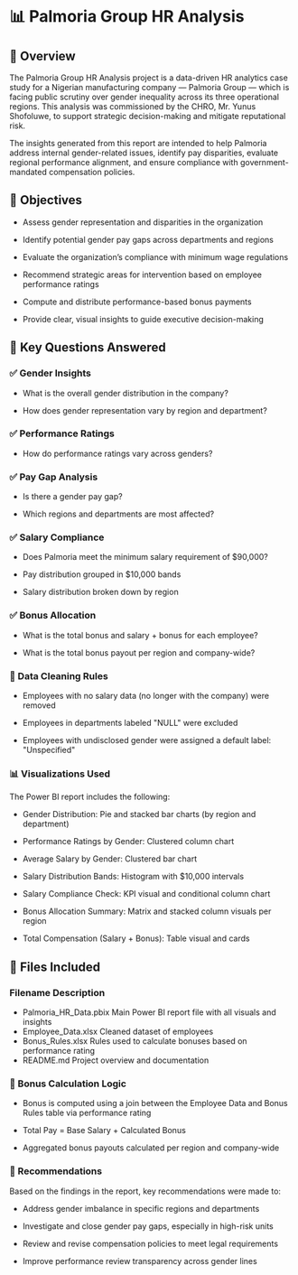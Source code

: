# 📊 Palmoria Group HR Analysis
## 📁 Overview
The Palmoria Group HR Analysis project is a data-driven HR analytics case study for a Nigerian manufacturing company — Palmoria Group — which is facing public scrutiny over gender inequality across its three operational regions. This analysis was commissioned by the CHRO, Mr. Yunus Shofoluwe, to support strategic decision-making and mitigate reputational risk.

The insights generated from this report are intended to help Palmoria address internal gender-related issues, identify pay disparities, evaluate regional performance alignment, and ensure compliance with government-mandated compensation policies.

## 🎯 Objectives
- Assess gender representation and disparities in the organization

- Identify potential gender pay gaps across departments and regions

- Evaluate the organization’s compliance with minimum wage regulations

- Recommend strategic areas for intervention based on employee performance ratings

- Compute and distribute performance-based bonus payments

- Provide clear, visual insights to guide executive decision-making

## 📌 Key Questions Answered

### ✅ Gender Insights
- What is the overall gender distribution in the company?

- How does gender representation vary by region and department?

### ✅ Performance Ratings
- How do performance ratings vary across genders?

### ✅ Pay Gap Analysis
- Is there a gender pay gap?

- Which regions and departments are most affected?

### ✅ Salary Compliance
- Does Palmoria meet the minimum salary requirement of $90,000?

- Pay distribution grouped in $10,000 bands

- Salary distribution broken down by region

### ✅ Bonus Allocation
- What is the total bonus and salary + bonus for each employee?

- What is the total bonus payout per region and company-wide?

### 🧹 Data Cleaning Rules
- Employees with no salary data (no longer with the company) were removed

- Employees in departments labeled "NULL" were excluded

- Employees with undisclosed gender were assigned a default label: "Unspecified"

### 📊 Visualizations Used
The Power BI report includes the following:

- Gender Distribution: Pie and stacked bar charts (by region and department)

- Performance Ratings by Gender: Clustered column chart

- Average Salary by Gender: Clustered bar chart

- Salary Distribution Bands: Histogram with $10,000 intervals

- Salary Compliance Check: KPI visual and conditional column chart

- Bonus Allocation Summary: Matrix and stacked column visuals per region

- Total Compensation (Salary + Bonus): Table visual and cards

## 📎 Files Included
### Filename	Description
- Palmoria_HR_Data.pbix	Main Power BI report file with all visuals and insights
- Employee_Data.xlsx	Cleaned dataset of employees
- Bonus_Rules.xlsx	Rules used to calculate bonuses based on performance rating
- README.md	Project overview and documentation

### 🧮 Bonus Calculation Logic
- Bonus is computed using a join between the Employee Data and Bonus Rules table via performance rating

- Total Pay = Base Salary + Calculated Bonus

- Aggregated bonus payouts calculated per region and company-wide

### 📢 Recommendations
Based on the findings in the report, key recommendations were made to:

- Address gender imbalance in specific regions and departments

- Investigate and close gender pay gaps, especially in high-risk units

- Review and revise compensation policies to meet legal requirements

- Improve performance review transparency across gender lines

